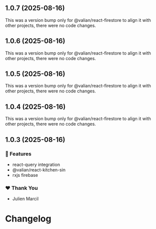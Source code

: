 ## 1.0.7 (2025-08-16)

This was a version bump only for @valian/react-firestore to align it with other projects, there were no code changes.

## 1.0.6 (2025-08-16)

This was a version bump only for @valian/react-firestore to align it with other projects, there were no code changes.

## 1.0.5 (2025-08-16)

This was a version bump only for @valian/react-firestore to align it with other projects, there were no code changes.

## 1.0.4 (2025-08-16)

This was a version bump only for @valian/react-firestore to align it with other projects, there were no code changes.

## 1.0.3 (2025-08-16)

### 🚀 Features

- react-query integration
- @valian/react-kitchen-sin
- rxjs firebase

### ❤️ Thank You

- Julien Marcil

# Changelog

